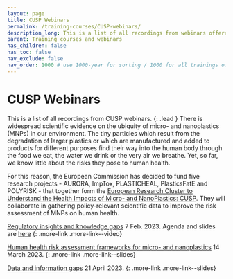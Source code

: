 ```yaml
---
layout: page
title: CUSP Webinars
permalink: /training-courses/CUSP-webinars/
description_long: This is a list of all recordings from webinars offered by CUSP
parent: Training courses and webinars
has_children: false
has_toc: false
nav_exclude: false
nav_order: 1000 # use 1000-year for sorting / 1000 for all trainings offered by a project
---
```


# CUSP Webinars
This is a list of all recordings from CUSP webinars.
{: .lead } 
There is widespread scientific evidence on the ubiquity of micro- and nanoplastics (MNPs) in our environment. The tiny particles which result from the degradation of larger plastics or which are manufactured and added to products for different purposes find their way into the human body through the food we eat, the water we drink or the very air we breathe. Yet, so far, we know little about the risks they pose to human health. 

For this reason, the European Commission has decided to fund five research projects - AURORA, ImpTox, PLASTICHEAL, PlasticsFatE and POLYRISK - that together form the [European Research Cluster to Understand the Health Impacts of Micro- and NanoPlastics: CUSP](https://cusp-research.eu/). They will collaborate in gathering policy-relevant scientific data to improve the risk assessment of MNPs on human health.
 
[Regulatory insights and knowledge gaps](https://www.youtube.com/watch?v=QhSPEYldXo8)
7 Feb. 2023. Agenda and slides are [here](https://zenodo.org/record/7625279)
{: .more-link .more-link--video}

[Human health risk assessment frameworks for micro- and nanoplastics](https://cusp-research.eu/cusp-workshop-on-human-health-risk-assessment-frameworks-for-mnps/)
14 March 2023.
{: .more-link .more-link--slides}

[Data and information gaps](https://www.eventbrite.de/e/human-risk-assessment-of-mnps-workshop-3-tickets-594811706827)
21 April 2023.
{: .more-link .more-link--slides}

